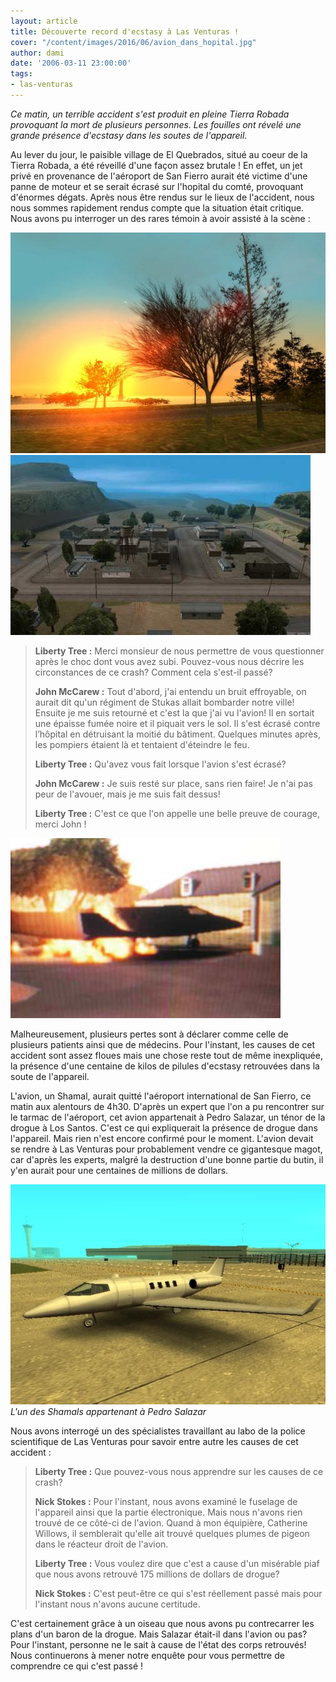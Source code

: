 ```yaml
---
layout: article
title: Découverte record d'ecstasy à Las Venturas !
cover: "/content/images/2016/06/avion_dans_hopital.jpg"
author: dami
date: '2006-03-11 23:00:00'
tags:
- las-venturas
---
```


_Ce matin, un terrible accident s'est produit en pleine Tierra Robada provoquant la mort de plusieurs personnes. Les fouilles ont révelé une grande présence d'ecstasy dans les soutes de l'appareil._

Au lever du jour, le paisible village de El Quebrados, situé au coeur de la Tierra Robada, a été réveillé d'une façon assez brutale ! En effet, un jet privé en provenance de l'aéroport de San Fierro aurait été victime d'une panne de moteur et se serait écrasé sur l'hopital du comté, provoquant d'énormes dégats. Après nous être rendus sur le lieux de l'accident, nous nous sommes rapidement rendus compte que la situation était critique. Nous avons pu interroger un des rares témoin à avoir assisté à la scène :

![](/content/images/2005/01/lever_soleil.jpg)
![](/content/images/2005/01/El_Quebrados.jpg)

> **Liberty Tree :** Merci monsieur de nous permettre de vous questionner après le choc dont vous avez subi. Pouvez-vous nous décrire les circonstances de ce crash? Comment cela s'est-il passé?
> 
> **John McCarew :** Tout d'abord, j'ai entendu un bruit effroyable, on aurait dit qu'un régiment de Stukas allait bombarder notre ville! Ensuite je me suis retourné et c'est la que j'ai vu l'avion! Il en sortait une épaisse fumée noire et il piquait vers le sol. Il s'est écrasé contre l’hôpital en détruisant la moitié du bâtiment. Quelques minutes après, les pompiers étaient là et tentaient d'éteindre le feu.
> 
> **Liberty Tree :** Qu'avez vous fait lorsque l'avion s'est écrasé?
> 
> **John McCarew :** Je suis resté sur place, sans rien faire! Je n'ai pas peur de l'avouer, mais je me suis fait dessus!
> 
> **Liberty Tree :** C'est ce que l'on appelle une belle preuve de courage, merci John !

![](/content/images/2005/01/avion_dans_hopital.jpg)

Malheureusement, plusieurs pertes sont à déclarer comme celle de plusieurs patients ainsi que de médecins. Pour l'instant, les causes de cet accident sont assez floues mais une chose reste tout de même inexpliquée, la présence d'une centaine de kilos de pilules d'ecstasy retrouvées dans la soute de l'appareil.

L'avion, un Shamal, aurait quitté l'aéroport international de San Fierro, ce matin aux alentours de 4h30. D'après un expert que l'on a pu rencontrer sur le tarmac de l'aéroport, cet avion appartenait à Pedro Salazar, un ténor de la drogue à Los Santos. C'est ce qui expliquerait la présence de drogue dans l'appareil. Mais rien n'est encore confirmé pour le moment. L'avion devait se rendre à Las Venturas pour probablement vendre ce gigantesque magot, car d'après les experts, malgré la destruction d'une bonne partie du butin, il y'en aurait pour une centaines de millions de dollars.

![L'un des Shamals appartenant à Pedro Salazar](/content/images/2005/01/Shamal_.jpg)
_L'un des Shamals appartenant à Pedro Salazar_

Nous avons interrogé un des spécialistes travaillant au labo de la police scientifique de Las Venturas pour savoir entre autre les causes de cet accident :

> **Liberty Tree :** Que pouvez-vous nous apprendre sur les causes de ce crash?
> 
> **Nick Stokes :** Pour l'instant, nous avons examiné le fuselage de l'appareil ainsi que la partie électronique. Mais nous n'avons rien trouvé de ce côté-ci de l'avion. Quand à mon équipière, Catherine Willows, il semblerait qu'elle ait trouvé quelques plumes de pigeon dans le réacteur droit de l'avion.
> 
> **Liberty Tree :** Vous voulez dire que c'est a cause d'un misérable piaf que nous avons retrouvé 175 millions de dollars de drogue?
> 
> **Nick Stokes :** C'est peut-être ce qui s'est réellement passé mais pour l'instant nous n'avons aucune certitude.

C'est certainement grâce à un oiseau que nous avons pu contrecarrer les plans d'un baron de la drogue. Mais Salazar était-il dans l'avion ou pas? Pour l'instant, personne ne le sait à cause de l'état des corps retrouvés! Nous continuerons à mener notre enquête pour vous permettre de comprendre ce qui c'est passé !

<!--kg-card-end: markdown-->
